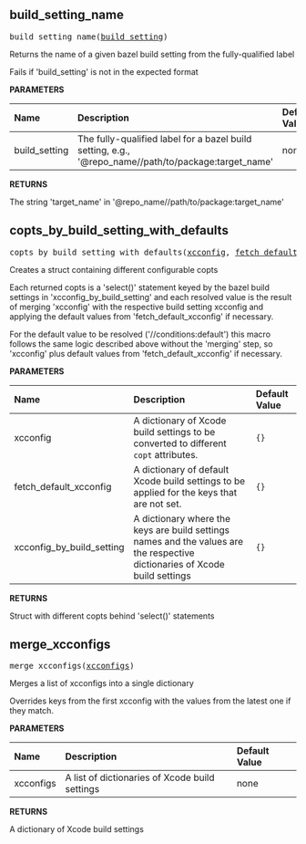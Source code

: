<!-- Generated with Stardoc: http://skydoc.bazel.build -->



<a id="build_setting_name"></a>

## build_setting_name

<pre>
build_setting_name(<a href="#build_setting_name-build_setting">build_setting</a>)
</pre>

Returns the name of a given bazel build setting from the fully-qualified label

Fails if 'build_setting' is not in the expected format


**PARAMETERS**


| Name  | Description | Default Value |
| :------------- | :------------- | :------------- |
| <a id="build_setting_name-build_setting"></a>build_setting |  The fully-qualified label for a bazel build setting, e.g., '@repo_name//path/to/package:target_name'   |  none |

**RETURNS**

The string 'target_name' in '@repo_name//path/to/package:target_name'


<a id="copts_by_build_setting_with_defaults"></a>

## copts_by_build_setting_with_defaults

<pre>
copts_by_build_setting_with_defaults(<a href="#copts_by_build_setting_with_defaults-xcconfig">xcconfig</a>, <a href="#copts_by_build_setting_with_defaults-fetch_default_xcconfig">fetch_default_xcconfig</a>, <a href="#copts_by_build_setting_with_defaults-xcconfig_by_build_setting">xcconfig_by_build_setting</a>)
</pre>

Creates a struct containing different configurable copts

Each returned copts is a 'select()' statement keyed by the bazel build settings in 'xcconfig_by_build_setting' and each
resolved value is the result of merging 'xcconfig' with the respective build setting xcconfig and applying the
default values from 'fetch_default_xcconfig' if necessary.

For the default value to be resolved ('//conditions:default') this macro follows the same logic described above without
the 'merging' step, so 'xcconfig' plus default values from 'fetch_default_xcconfig' if necessary.


**PARAMETERS**


| Name  | Description | Default Value |
| :------------- | :------------- | :------------- |
| <a id="copts_by_build_setting_with_defaults-xcconfig"></a>xcconfig |  A dictionary of Xcode build settings to be converted to different `copt` attributes.   |  `{}` |
| <a id="copts_by_build_setting_with_defaults-fetch_default_xcconfig"></a>fetch_default_xcconfig |  A dictionary of default Xcode build settings to be applied for the keys that are not set.   |  `{}` |
| <a id="copts_by_build_setting_with_defaults-xcconfig_by_build_setting"></a>xcconfig_by_build_setting |  A dictionary where the keys are build settings names and the values are the respective dictionaries of Xcode build settings   |  `{}` |

**RETURNS**

Struct with different copts behind 'select()' statements


<a id="merge_xcconfigs"></a>

## merge_xcconfigs

<pre>
merge_xcconfigs(<a href="#merge_xcconfigs-xcconfigs">xcconfigs</a>)
</pre>

Merges a list of xcconfigs into a single dictionary

Overrides keys from the first xcconfig with the values from the latest one if they match.


**PARAMETERS**


| Name  | Description | Default Value |
| :------------- | :------------- | :------------- |
| <a id="merge_xcconfigs-xcconfigs"></a>xcconfigs |  A list of dictionaries of Xcode build settings   |  none |

**RETURNS**

A dictionary of Xcode build settings


